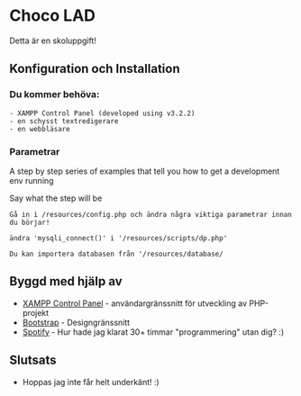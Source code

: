 # Choco LAD

Detta är en skoluppgift!

## Konfiguration och Installation

### Du kommer behöva:

```
- XAMPP Control Panel (developed using v3.2.2)
- en schysst textredigerare
- en webbläsare
```

### Parametrar

A step by step series of examples that tell you how to get a development env running

Say what the step will be

```
Gå in i /resources/config.php och ändra några viktiga parametrar innan du börjar!
```
```
ändra 'mysqli_connect()' i '/resources/scripts/dp.php'
```
```
Du kan importera databasen från '/resources/database/
```

## Byggd med hjälp av

* [XAMPP Control Panel](https://www.apachefriends.org/index.html/) - användargränssnitt för utveckling av PHP-projekt
* [Bootstrap](https://getbootstrap.com/) - Designgränssnitt
* [Spotify](https://www.spotify.com/) - Hur hade jag klarat 30+ timmar "programmering" utan dig? :)

## Slutsats

* Hoppas jag inte får helt underkänt! :)

